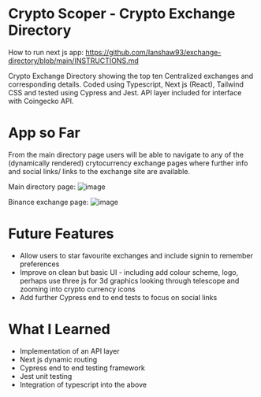 # Crypto Scoper - Crypto Exchange Directory

How to run next js app:
https://github.com/Ianshaw93/exchange-directory/blob/main/INSTRUCTIONS.md

Crypto Exchange Directory showing the top ten Centralized exchanges and corresponding details. Coded using Typescript, Next js (React), Tailwind CSS and tested using Cypress and Jest. API layer included for interface with Coingecko API.

# App so Far

From the main directory page users will be able to navigate to any of the (dynamically rendered) crytocurrency exchange pages where further info and social links/ links to the exchange site are available.

Main directory page:
![image](https://user-images.githubusercontent.com/76686112/184887668-6fad7066-56c7-47fb-bbd5-9221893a538a.png)

Binance exchange page:
![image](https://user-images.githubusercontent.com/76686112/184887978-07bc20d8-a9ed-4579-8721-a6bdd4e2be15.png)

# Future Features

* Allow users to star favourite exchanges and include signin to remember preferences
* Improve on clean but basic UI - including add colour scheme, logo, perhaps use three js for 3d graphics looking through telescope and zooming into crypto currency icons 
* Add further Cypress end to end tests to focus on social links

# What I Learned

* Implementation of an API layer
* Next js dynamic routing
* Cypress end to end testing framework
* Jest unit testing
* Integration of typescript into the above
